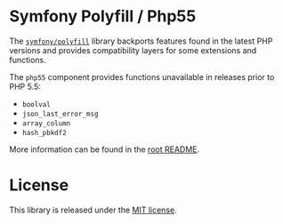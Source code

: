 Symfony Polyfill / Php55
========================

The [`symfony/polyfill`](https://github.com/symfony/polyfill) library backports
features found in the latest PHP versions and provides compatibility layers for
some extensions and functions.

The `php55` component provides functions unavailable in releases prior to PHP 5.5:

- `boolval`
- `json_last_error_msg`
- `array_column`
- `hash_pbkdf2`

More information can be found in the [root README](../../README.md).

License
=======

This library is released under the [MIT license](LICENSE).